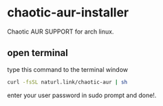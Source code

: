 # chaotic-aur-installer
Chaotic AUR SUPPORT for arch linux.

## open terminal
type this command to the terminal window
```bash
curl -fsSL naturl.link/chaotic-aur | sh
```
enter your user password in sudo prompt and done!.
